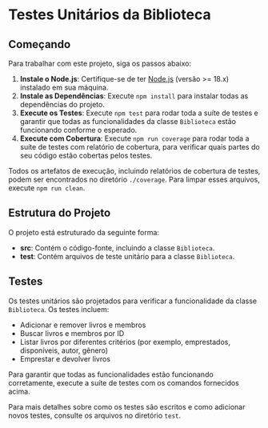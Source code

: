 # Testes Unitários da Biblioteca

## Começando

Para trabalhar com este projeto, siga os passos abaixo:

1. **Instale o Node.js**: Certifique-se de ter [Node.js](https://nodejs.org/) (versão >= 18.x) instalado em sua máquina.
2. **Instale as Dependências**: Execute `npm install` para instalar todas as dependências do projeto.
3. **Execute os Testes**: Execute `npm test` para rodar toda a suíte de testes e garantir que todas as funcionalidades da classe `Biblioteca` estão funcionando conforme o esperado.
4. **Execute com Cobertura**: Execute `npm run coverage` para rodar toda a suíte de testes com relatório de cobertura, para verificar quais partes do seu código estão cobertas pelos testes.

Todos os artefatos de execução, incluindo relatórios de cobertura de testes, podem ser encontrados no diretório `./coverage`. Para limpar esses arquivos, execute `npm run clean`.

## Estrutura do Projeto

O projeto está estruturado da seguinte forma:

- **src**: Contém o código-fonte, incluindo a classe `Biblioteca`.
- **test**: Contém arquivos de teste unitário para a classe `Biblioteca`.

## Testes

Os testes unitários são projetados para verificar a funcionalidade da classe `Biblioteca`. Os testes incluem:

- Adicionar e remover livros e membros
- Buscar livros e membros por ID
- Listar livros por diferentes critérios (por exemplo, emprestados, disponíveis, autor, gênero)
- Emprestar e devolver livros

Para garantir que todas as funcionalidades estão funcionando corretamente, execute a suíte de testes com os comandos fornecidos acima.

Para mais detalhes sobre como os testes são escritos e como adicionar novos testes, consulte os arquivos no diretório `test`.

